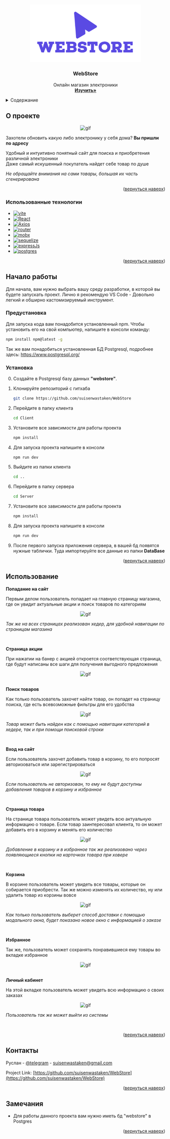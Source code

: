 <!-- Improved compatibility of вернуться наверх link: See: https://github.com/othneildrew/Best-README-Template/pull/73 -->

<a name="readme-top"></a>

<!--
*** Thanks for checking out the Best-README-Template. If you have a suggestion
*** that would make this better, please fork the repo and create a pull request
*** or simply open an issue with the tag "enhancement".
*** Don't forget to give the project a star!
*** Thanks again! Now go create something AMAZING! :D
-->

<!-- PROJECT SHIELDS -->
<!--
*** I'm using markdown "reference style" links for readability.
*** Reference links are enclosed in brackets [ ] instead of parentheses ( ).
*** See the bottom of this document for the declaration of the reference variables
*** for contributors-url, forks-url, etc. This is an optional, concise syntax you may use.
*** https://www.markdownguide.org/basic-syntax/#reference-style-links
-->
<!-- [![Contributors][contributors-shield]][contributors-url]
[![Forks][forks-shield]][forks-url]
[![Stargazers][stars-shield]][stars-url]
[![Issues][issues-shield]][issues-url]
[![MIT License][license-shield]][license-url]
[![LinkedIn][linkedin-shield]][linkedin-url] -->

<!-- PROJECT LOGO -->
<br />
<div align="center">
  <a href="https://github.com/suisenwastaken/WebStore">
    <img src="images/logo.png" alt="logo" width="350">
  </a>

<h3 align="center">WebStore</h3>

  <p align="center">
    Онлайн магазин электроники
    <br />
    <a href="https://github.com/suisenwastaken/WebStore"><strong>Изучить»</strong></a>
    <br />
  </p>
</div>

<!-- TABLE OF CONTENTS -->
<details>
  <summary>Содержание</summary>
  <ol>
    <li>
      <a href="#о-проекте">О проекте</a>
      <ul>
        <li><a href="#использованные-технологии">Использованные технологии</a></li>
      </ul>
    </li>
    <li>
      <a href="#начало-работы">Начало работы</a>
      <ul>
        <li><a href="#предустановка">Предустановка</a></li>
        <li><a href="#установка">Установка</a></li>
      </ul>
    </li>
    <li><a href="#использование">Использование</a></li>
    <li><a href="#контакты">Контакты</a></li>
    <li><a href="#замечания">Замечания</a></li>

  </ol>
</details>

<a name="about-the-project"></a>

<!-- ABOUT THE PROJECT -->

## О проекте

<div align="center">
  <img src="images/1.gif" alt="gif" width="auto" height="auto">
</div>

Захотели обновить какую либо электронику у себя дома? **Вы пришли по адресу**

Удобный и интуитивно понятный сайт для поиска и приобретения различной электроники<br>
Даже самый искушенный покупатель найдет себе товар по душе

_Не обращайте внимания на сами товары, большая их часть сгенерирована_

<p align="right">(<a href="#readme-top">вернуться наверх</a>)</p>

### Использованные технологии

- [![vite][vite]][vite-url]
- [![React][React.js]][React-url]
- [![Axios][Axios]][Axios-url]
- [![router][router]][router-url]
- [![mobx][mobx]][mobx-url]
- [![sequelize][sequelize]][sequelize-url]
- [![expressJs][expressJs]][expressJs-url]
- [![postgres][postgres]][postgres-url]

<p align="right">(<a href="#readme-top">вернуться наверх</a>)</p>

<!-- GETTING STARTED -->

## Начало работы

Для начала, вам нужно выбрать вашу среду разработки, в которой вы будете запускать проект. Лично я рекомендую VS Code - Довольно легкий и обширно кастомизируемый инструмент.

### Предустановка

Для запуска кода вам понадобится установленный npm. Чтобы установить его на свой компьютер, напишите в консоли команду:

```sh
npm install npm@latest -g
```

Так же вам понадобиться установленная БД Postgresql, подробнее здесь: https://www.postgresql.org/

### Установка

0. Создайте в Postgresql базу данных **"webstore"**.

1. Клонируйте репозиторий с гитхаба
   ```sh
   git clone https://github.com/suisenwastaken/WebStore
   ```
2. Перейдите в папку клиента
   ```sh
   cd Client
   ```
3. Установите все зависимости для работы проекта
   ```sh
   npm install
   ```
4. Для запуска проекта напишите в консоли
   ```sh
   npm run dev
   ```
5. Выйдите из папки клиента
   ```sh
   cd ..
   ```
6. Перейдите в папку сервера
   ```sh
   cd Server
   ```
7. Установите все зависимости для работы проекта
   ```sh
   npm install
   ```
8. Для запуска проекта напишите в консоли
   ```sh
   npm run dev
   ```
9. После первого запуска приложения сервера, в вашей бд появятся нужные таблички. Туда импортируйте все данные из папки **DataBase**

<p align="right">(<a href="#readme-top">вернуться наверх</a>)</p>

<!-- USAGE EXAMPLES -->

## Использование

**Попадание на сайт**

Первым делом пользователь попадает на главную страницу магазина, где он увидит актуальные акции и поиск товаров по категориям

<div align="center">
  <img src="images/1.gif" alt="gif" width="auto" height="auto">
</div>
 
 _Так же на всех страницах реализован хедер, для удобной навигации по страницам магазина_

<br>

**Страница акции**

При нажатии на банер с акцией откроется соответствующая страница, где будут написаны все шаги для получения выгодного предложения

<div align="center">
  <img src="images/2.gif" alt="gif" width="auto" height="auto">
</div>


<br>

**Поиск товаров**

Как только пользователь захочет найти товар, он попадет на страницу поиска, где есть всевозможные фильтры для его удобства

<div align="center">
  <img src="images/3.gif" alt="gif" width="auto" height="auto">
</div>

_Товар может быть найден как с помощью навигации категорий в хедере, так и при помощи поисковой строки_

<br>

**Вход на сайт**

Если пользователь захочет добавить товар в корзину, то его попросят авторизоваться или зарегистрироваться

<div align="center">
  <img src="images/4.gif" alt="gif" width="auto" height="auto">
</div>

_Если пользователь не авторизован, то ему не будут доступны добавления товаров в корзину и избранное_

<br>

**Страница товара**

На странице товара пользователь может увидеть всю актуальную информацию о товаре. Если товар заинтересовал клиента, то он может добавить его в корзину и менять его количество

<div align="center">
  <img src="images/5.gif" alt="gif" width="auto" height="auto">
</div>
 
_Добавление в корзину и в избранное так же реализовано через появляющиеся кнопки на карточках товара при ховере_

<br>

**Корзина**

В корзине пользователь может увидеть все товары, которые он собирается приобрести. Так же можно изменять их количество, ну или удалить товар из корзины вовсе

<div align="center">
  <img src="images/6.gif" alt="gif" width="auto" height="auto">
</div>
 
_Как только пользователь выберет способ доставки с помощью модального окна, будет показано новое окно с информацией о заказе_

<br>

**Избранное**

Так же, пользователь может сохранять понравившиеся ему товары во вкладке избранное

<div align="center">
  <img src="images/7.gif" alt="gif" width="auto" height="auto">
</div>
 

<br>

**Личный кабинет**

На этой вкладке пользователь может увидеть всю информацию о своих заказах

<div align="center">
  <img src="images/8.gif" alt="gif" width="auto" height="auto">
</div>
 
_Пользователь так же может выйти из системы_

<br>


<p align="right">(<a href="#readme-top">вернуться наверх</a>)</p>

<a name="#contacts"></a>

<!--
<!-- CONTACT -->

## Контакты

Руслан - [@telegram](https://t.me/suisenwastaken) - suisenwastaken@gmail.com

Project Link: [https://github.com/suisenwastaken/WebStore](https://github.com/suisenwastaken/WebStore)

<p align="right">(<a href="#readme-top">вернуться наверх</a>)</p>

<!-- ACKNOWLEDGMENTS -->

## Замечания

- Для работы данного проекта вам нужно иметь бд "webstore" в Postgres

<p align="right">(<a href="#readme-top">вернуться наверх</a>)</p>

<!-- MARKDOWN LINKS & IMAGES -->
<!-- https://www.markdownguide.org/basic-syntax/#reference-style-links -->

[React.js]: https://img.shields.io/badge/React-20232A?style=for-the-badge&logo=react&logoColor=61DAFB
[React-url]: https://reactjs.org/
[Axios]: https://img.shields.io/badge/axios-671ddf?&style=for-the-badge&logo=axios&logoColor=white
[Axios-url]: https://axios-http.com/docs/intro
[npm]: https://img.shields.io/badge/npm-CB3837?style=for-the-badge&logo=npm&logoColor=white
[npm-url]: https://docs.npmjs.com/
[router]: https://img.shields.io/badge/React_Router-CA4245?style=for-the-badge&logo=react-router&logoColor=white
[router-url]: https://reactrouter.com/en/main
[vite]: https://img.shields.io/badge/Vite-B73BFE?style=for-the-badge&logo=vite&logoColor=FFD62E
[vite-url]: https://vitejs.dev/
[sequelize]: https://img.shields.io/badge/Sequelize-52B0E7?style=for-the-badge&logo=Sequelize&logoColor=white
[sequelize-url]: https://sequelize.org/
[expressJs]: https://img.shields.io/badge/Express.js-404D59?style=for-the-badge
[expressJs-url]: https://expressjs.com/
[postgres]: https://img.shields.io/badge/PostgreSQL-316192?style=for-the-badge&logo=postgresql&logoColor=white
[postgres-url]: https://www.postgresql.org/
[mobx]: https://img.shields.io/badge/mobx-orange?style=for-the-badge&logo=mobx&logoColor=white
[mobx-url]: https://mobx.js.org/README.html
